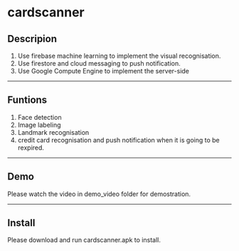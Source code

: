 # cardscanner

## Descripion
1. Use firebase machine learning to implement the visual recognisation.
2. Use firestore and cloud messaging to push notification.
3. Use Google Compute Engine to implement the server-side
---

## Funtions
1. Face detection
2. Image labeling
3. Landmark recognisation
4. credit card recognisation and push notification when it is going to be rexpired.
---

## Demo
Please watch the video in demo_video folder for demostration.

---

## Install
Please download and run cardscanner.apk to install.

